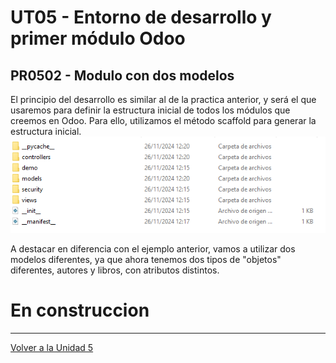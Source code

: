 # UT05 - Entorno de desarrollo y primer módulo Odoo
## PR0502 - Modulo con dos modelos

El principio del desarrollo es similar al de la practica anterior, y será el que usaremos para definir la estructura inicial de todos los módulos que creemos en Odoo. Para ello, utilizamos el método scaffold para generar la estructura inicial.
![](img/foto1.PNG)

A destacar en diferencia con el ejemplo anterior, vamos a utilizar dos modelos diferentes, ya que ahora tenemos dos tipos de "objetos" diferentes, autores y libros, con atributos distintos.

 
# En construccion

---
[Volver a la Unidad 5](../)